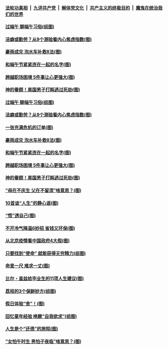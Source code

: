 

####  [法轮功真相](../../../../basic/blob/master/README.md?t=06251602) &nbsp;|&nbsp; [九评共产党](../../../../9ping.md/blob/master/README.md?t=06251602) &nbsp;|&nbsp; [解体党文化](../../../../jtdwh.md/blob/master/README.md?t=06251602)  &nbsp;|&nbsp; [共产主义的终极目的](../../../../gczydzjmd.md/blob/master/README.md?t=06251602) &nbsp;|&nbsp; [魔鬼在统治我们的世界](../../../../mgztzwmdsj.md/blob/master/README.md?t=06251602) 

#### [过端午 聊端午习俗(组图)](../pages/p8/937246.md?t=06251602) 

#### [洁癖或勤劳？从9个测验看内心焦虑指数(图)](../pages/p8/937558.md?t=06251602) 

#### [豪雨成灾 泡水车补救8法(图)](../pages/p8/937526.md?t=06251602) 

#### [和端午节紧紧连在一起的名字(图)](../pages/p8/937448.md?t=06251602) 

#### [跨越职场困境 5件事让心更强大(图)](../pages/p8/937375.md?t=06251602) 

#### [神的眷顾！美国男子打盹逃过死劫(图)](../pages/p8/936985.md?t=06251602) 

#### [过端午 聊端午习俗(组图)](../pages/p8/937246.md?t=06251602) 

#### [洁癖或勤劳？从9个测验看内心焦虑指数(图)](../pages/p8/937558.md?t=06251602) 

#### [一张充满危机的订单(图)](../pages/p8/936981.md?t=06251602) 

#### [豪雨成灾 泡水车补救8法(图)](../pages/p8/937526.md?t=06251602) 

#### [和端午节紧紧连在一起的名字(图)](../pages/p8/937448.md?t=06251602) 

#### [跨越职场困境 5件事让心更强大(图)](../pages/p8/937375.md?t=06251602) 

#### [神的眷顾！美国男子打盹逃过死劫(图)](../pages/p8/936985.md?t=06251602) 

#### [“母在不庆生 父在不留须”啥意思？(图)](../pages/p8/937234.md?t=06251602) 

#### [10首谈“人生”的静心谣(图)](../pages/p8/936965.md?t=06251602) 

#### [“悟”透自己(图)](../pages/p8/936972.md?t=06251602) 

#### [不开冷气降温6妙招 省钱又环保(图)](../pages/p8/937329.md?t=06251602) 

#### [从北京疫情看中国政府4大假(图)](../pages/p8/937196.md?t=06251602) 

#### [只要找到“使命” 就能获得无穷精力(组图)](../pages/p8/937159.md?t=06251602) 

#### [命里一尺 难求一丈(图)](../pages/p8/936782.md?t=06251602) 

#### [比尔・盖兹给毕业生的11项人生建议(图)](../pages/p8/936231.md?t=06251602) 

#### [荔枝的3个保鲜妙方(组图)](../pages/p8/936950.md?t=06251602) 

#### [假日体验“舍”！(图)](../pages/p8/937183.md?t=06251602) 

#### [回忆童年经验 唤醒“自我欲求”(组图)](../pages/p8/937082.md?t=06251602) 

#### [人生是个“还债”的旅程(图)](../pages/p8/936768.md?t=06251602) 

#### [“女怕午时生 男怕子夜临”啥意思？(图)](../pages/p8/937081.md?t=06251602) 

